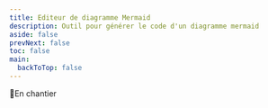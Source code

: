 ```yaml
---
title: Editeur de diagramme Mermaid
description: Outil pour générer le code d'un diagramme mermaid
aside: false
prevNext: false
toc: false
main:
  backToTop: false
---
```


🚧En chantier

